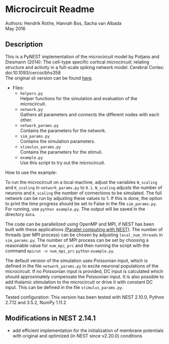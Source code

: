 # Microcircuit Readme

Authors: Hendrik Rothe, Hannah Bos, Sacha van Albada   
May 2016

## Description ##
This is a PyNEST implementation of the microcircuit model by Potjans and Diesmann (2014): The cell-type specific
cortical microcircuit: relating structure and activity in a full-scale spiking
network model. Cerebral Cortex: doi:10.1093/cercor/bhs358  
The original sli version can be found [here](https://github.com/nest/nest-simulator/tree/master/examples/nest/Potjans_2014).

* Files:  
	* `helpers.py`  
	Helper functions for the simulation and evaluation of the microcircuit.	
	* `network.py`  
	Gathers all parameters and connects the different nodes with each other.
	* `network_params.py`  
	Contains the parameters for the network.
	* `sim_params.py`  
	Contains the simulation parameters.
	* `stimulus_params.py`  
	Contains the parameters for the stimuli.
	* `example.py`  
   Use this script to try out the microcircuit.
   
How to use the example:

To run the microcircuit on a local machine, adjust the variables `N_scaling` and `K_scaling` in `network_params.py` to `0.1`. `N_scaling` adjusts the number of neurons and `K_scaling` the number of connections to be simulated. The full network can be run by adjusting these values to 1. If this is done, the option to print the time progress should be set to False in the file `sim_params.py`. For running, use `python example.py`. The output will be saved in the directory `data`.

The code can be parallelized using OpenMP and MPI, if NEST has been built with these applications [(Parallel computing with NEST)](http://www.nest-simulator.org/parallel_computing/). The number of threads (per MPI process) can be chosen by adjusting `local_num_threads` in `sim_params.py`. The number of MPI process can be set by choosing a reasonable value for `num_mpi_prc` and then running the script with the command `mpirun -n num_mpi_prc` `python` `example.py`. 

The default version of the simulation uses Poissonian input, which is defined in the file `network_params.py` to excite neuronal populations of the microcircuit. If no Poissonian input is provided, DC input is calculated which should approximately compensate the Poissonian input. It is also possible to add thalamic stimulation to the microcircuit or drive it with constant DC input. This can be defined in the file `stimulus_params.py`.

Tested configuration:
This version has been tested with NEST 2.10.0, Python 2.7.12 and 3.5.2, NumPy 1.11.2

## Modifications in NEST 2.14.1

* add efficient implementation for the initialization of membrane potentials
  with original and optimized (in NEST since v2.20.0) conditions
